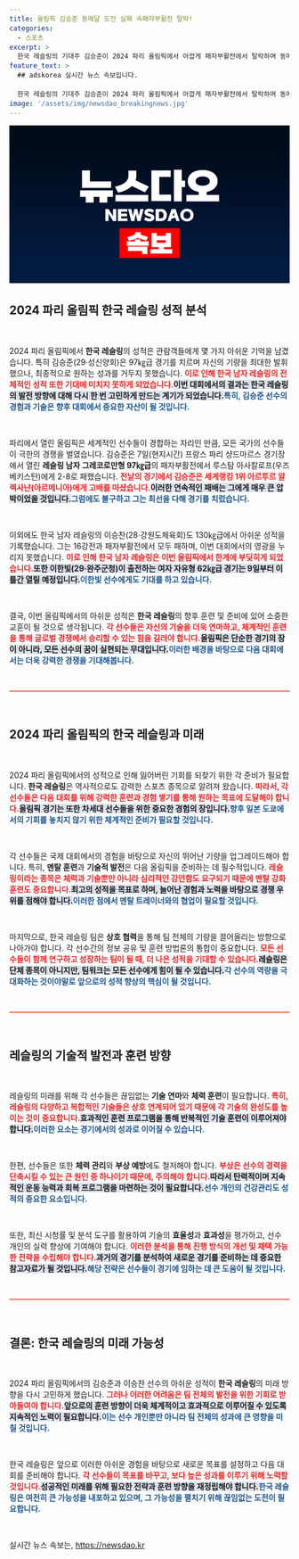 ```yaml
---
title: 올림픽 김승준 동메달 도전 실패 속패자부활전 탈락!
categories:
  - 스포츠
excerpt: >
  한국 레슬링의 기대주 김승준이 2024 파리 올림픽에서 아깝게 패자부활전에서 탈락하며 동메달의 꿈을 이루지 못했습니다. 남자 레슬링의 실망과 함께, 여자 자유형 경기는 곧 시작됩니다.
feature_text: >
  ## adskorea 실시간 뉴스 속보입니다.

  한국 레슬링의 기대주 김승준이 2024 파리 올림픽에서 아깝게 패자부활전에서 탈락하며 동메달의 꿈을 이루지 못했습니다. 남자 레슬링의 실망과 함께, 여자 자유형 경기는 곧 시작됩니다.
image: '/assets/img/newsdao_breakingnews.jpg'
---
```


<p><img src="/assets/img/newsdao_breakingnews.jpg" alt="adskorea 속보" /></p>

<h2 data-ke-size="size26">2024 파리 올림픽 한국 레슬링 성적 분석</h2>

<p data-ke-size="size16">&nbsp;</p>

<p>2024 파리 올림픽에서 <b>한국 레슬링</b>의 성적은 관람객들에게 몇 가지 아쉬운 기억을 남겼습니다. 특히 김승준(29·성신양회)은 97㎏급 경기를 치르며 자신의 기량을 최대한 발휘했으나, 최종적으로 원하는 성과를 거두지 못했습니다. <b><span style="color: #ee2323;">이로 인해 한국 남자 레슬링의 전체적인 성적 또한 기대에 미치지 못하게 되었습니다.</span></b><b><span style="background-color: #21538527;">이번 대회에서의 결과는 한국 레슬링의 발전 방향에 대해 다시 한 번 고민하게 만드는 계기가 되었습니다.</span></b><b><span style="color: #1a5490;">특히, 김승준 선수의 경험과 기술은 향후 대회에서 중요한 자산이 될 것입니다.</span></b> </p>

<p data-ke-size="size16">&nbsp;</p>

<p>파리에서 열린 올림픽은 세계적인 선수들이 경합하는 자리인 만큼, 모든 국가의 선수들이 극한의 경쟁을 벌였습니다. 김승준은 7일(현지시간) 프랑스 파리 샹드마르스 경기장에서 열린 <b>레슬링 남자 그레코로만형 97㎏급</b>의 패자부활전에서 루스탐 아사칼로프(우즈베키스탄)에게 2-8로 패했습니다. <b><span style="color: #ee2323;">전날의 경기에서 김승준은 세계랭킹 1위 아르투르 알렉사냔(아르메니아)에게 고배를 마셨습니다.</span></b><b><span style="background-color: #21538527;">이러한 연속적인 패배는 그에게 매우 큰 압박이었을 것입니다.</span></b><b><span style="color: #1a5490;">그럼에도 불구하고 그는 최선을 다해 경기를 치렀습니다.</span></b></p>

<p data-ke-size="size16">&nbsp;</p>

<p>이외에도 한국 남자 레슬링의 이승찬(28·강원도체육회)도 130㎏급에서 아쉬운 성적을 기록했습니다. 그는 16강전과 패자부활전에서 모두 패하며, 이번 대회에서의 영광을 누리지 못했습니다. <b><span style="color: #ee2323;">이로 인해 한국 남자 레슬링은 이번 올림픽에서 한계에 부딪히게 되었습니다.</span></b><b><span style="background-color: #21538527;">또한 이한빛(29·완주군청)이 출전하는 여자 자유형 62㎏급 경기는 9일부터 이틀간 열릴 예정입니다.</span></b><b><span style="color: #1a5490;">이한빛 선수에게도 기대를 하고 있습니다.</span></b></p>

<p data-ke-size="size16">&nbsp;</p>

<p>결국, 이번 올림픽에서의 아쉬운 성적은 <b>한국 레슬링</b>의 향후 훈련 및 준비에 있어 소중한 교훈이 될 것으로 생각됩니다. <b><span style="color: #ee2323;">각 선수들은 자신의 기술을 더욱 연마하고, 체계적인 훈련을 통해 글로벌 경쟁에서 승리할 수 있는 힘을 길러야 합니다.</span></b><b><span style="background-color: #21538527;">올림픽은 단순한 경기의 장이 아니라, 모든 선수의 꿈이 실현되는 무대입니다.</span></b><b><span style="color: #1a5490;">이러한 배경을 바탕으로 다음 대회에서는 더욱 강력한 경쟁을 기대해봅니다.</span></b></p>

<p data-ke-size="size16">&nbsp;</p>

<hr style="height: 2px; border: 0; color: tomato; background-color: tomato;" />

<p data-ke-size="size16">&nbsp;</p>

<h2 data-ke-size="size26">2024 파리 올림픽의 한국 레슬링과 미래</h2>

<p data-ke-size="size16">&nbsp;</p>

<p>2024 파리 올림픽에서의 성적으로 인해 잃어버린 기회를 되찾기 위한 각 준비가 필요합니다. <b>한국 레슬링</b>은 역사적으로도 강력한 스포츠 종목으로 알려져 왔습니다. <b><span style="color: #ee2323;">따라서, 각 선수들은 다음 대회를 위해 강력한 훈련과 경험 쌓기를 통해 원하는 목표에 도달해야 합니다.</span></b><b><span style="background-color: #21538527;">올림픽 경기는 또한 차세대 선수들을 위한 중요한 경험의 장입니다.</span></b><b><span style="color: #1a5490;">향후 일본 도쿄에서의 기회를 놓치지 않기 위한 체계적인 준비가 필요할 것입니다.</span></b></p>

<p data-ke-size="size16">&nbsp;</p>

<p>각 선수들은 국제 대회에서의 경험을 바탕으로 자신의 뛰어난 기량을 업그레이드해야 합니다. 특히, <b>멘탈 훈련</b>과 <b>기술적 발전</b>은 다음 올림픽을 준비하는 데 필수적입니다. <b><span style="color: #ee2323;">레슬링이라는 종목은 체력과 기술뿐만 아니라 심리적인 강인함도 요구되기 때문에 멘탈 강화 훈련도 중요합니다.</span></b><b><span style="background-color: #21538527;">최고의 성적을 목표로 하며, 늘어난 경험과 노력을 바탕으로 경쟁 우위를 점해야 합니다.</span></b><b><span style="color: #1a5490;">이러한 점에서 멘탈 트레이너와의 협업이 필요할 것입니다.</span></b></p>

<p data-ke-size="size16">&nbsp;</p>

<p>마지막으로, 한국 레슬링 팀은 <b>상호 협력</b>을 통해 팀 전체의 기량을 끌어올리는 방향으로 나아가야 합니다. 각 선수간의 정보 공유 및 훈련 방법론의 통합이 중요합니다. <b><span style="color: #ee2323;">모든 선수들이 함께 연구하고 성장하는 팀이 될 때, 더 나은 성적을 기대할 수 있습니다.</span></b><b><span style="background-color: #21538527;">레슬링은 단체 종목이 아니지만, 팀워크는 모든 선수에게 힘이 될 수 있습니다.</span></b><b><span style="color: #1a5490;">각 선수의 역량을 극대화하는 것이야말로 앞으로의 성적 향상의 핵심이 될 것입니다.</span></b></p>

<p data-ke-size="size16">&nbsp;</p>

<hr style="height: 2px; border: 0; color: tomato; background-color: tomato;" />

<p data-ke-size="size16">&nbsp;</p> 

<h2 data-ke-size="size26">레슬링의 기술적 발전과 훈련 방향</h2>

<p data-ke-size="size16">&nbsp;</p>

<p>레슬링의 미래를 위해 각 선수들은 끊임없는 <b>기술 연마</b>와 <b>체력 훈련</b>이 필요합니다. <b><span style="color: #ee2323;">특히, 레슬링의 다양하고 복합적인 기술들은 상호 연계되어 있기 때문에 각 기술의 완성도를 높이는 것이 중요합니다.</span></b><b><span style="background-color: #21538527;">효과적인 훈련 프로그램을 통해 반복적인 기술 훈련이 이루어져야 합니다.</span></b><b><span style="color: #1a5490;">이러한 요소는 경기에서의 성과로 이어질 수 있습니다.</span></b></p>

<p data-ke-size="size16">&nbsp;</p>

<p>한편, 선수들은 또한 <b>체력 관리</b>와 <b>부상 예방</b>에도 철저해야 합니다. <b><span style="color: #ee2323;">부상은 선수의 경력을 단축시킬 수 있는 큰 원인 중 하나이기 때문에, 주의해야 합니다.</span></b><b><span style="background-color: #21538527;">따라서 탄력적이며 지속적인 운동 능력과 회복 프로그램을 마련하는 것이 필요합니다.</span></b><b><span style="color: #1a5490;">선수 개인의 건강관리도 성적의 중요한 요소입니다.</span></b></p>

<p data-ke-size="size16">&nbsp;</p>

<p>또한, 최신 시청률 및 분석 도구를 활용하여 기술의 <b>효율성</b>과 <b>효과성</b>을 평가하고, 선수 개인의 실력 향상에 기여해야 합니다. <b><span style="color: #ee2323;">이러한 분석을 통해 진행 방식의 개선 및 채택 가능한 전략을 수립해야 합니다.</span></b><b><span style="background-color: #21538527;">과거의 경기를 분석하여 새로운 경기를 준비하는 데 중요한 참고자료가 될 것입니다.</span></b><b><span style="color: #1a5490;">해당 전략은 선수들이 경기에 임하는 데 큰 도움이 될 것입니다.</span></b></p>

<p data-ke-size="size16">&nbsp;</p>

<hr style="height: 2px; border: 0; color: tomato; background-color: tomato;" />

<p data-ke-size="size16">&nbsp;</p>

<h2 data-ke-size="size26">결론: 한국 레슬링의 미래 가능성</h2>

<p data-ke-size="size16">&nbsp;</p>

<p>2024 파리 올림픽에서의 김승준과 이승찬 선수의 아쉬운 성적이 <b>한국 레슬링</b>의 미래 방향을 다시 고민하게 했습니다. <b><span style="color: #ee2323;">그러나 이러한 어려움은 팀 전체의 발전을 위한 기회로 받아들여야 합니다.</span></b><b><span style="background-color: #21538527;">앞으로의 훈련 방향이 더욱 체계적이고 효과적으로 이루어질 수 있도록 지속적인 노력이 필요합니다.</span></b><b><span style="color: #1a5490;">이는 선수 개인뿐만 아니라 팀 전체의 성과에 큰 영향을 미칠 것입니다.</span></b></p>

<p data-ke-size="size16">&nbsp;</p>

<p>한국 레슬링은 앞으로 이러한 아쉬운 경험을 바탕으로 새로운 목표를 설정하고 다음 대회를 준비해야 합니다. <b><span style="color: #ee2323;">각 선수들이 목표를 바꾸고, 보다 높은 성과를 이루기 위해 노력할 것입니다.</span></b><b><span style="background-color: #21538527;">성공적인 미래를 위해 필요한 전략과 훈련 방향을 재정립해야 합니다.</span></b><b><span style="color: #1a5490;">한국 레슬링은 여전히 큰 가능성을 내포하고 있으며, 그 가능성을 펼치기 위해 끊임없는 도전이 필요합니다.</span></b></p>

<p data-ke-size="size16">&nbsp;</p>
실시간 뉴스 속보는, <a href="https://newsdao.kr" rel="dofollow">https://newsdao.kr</a>


